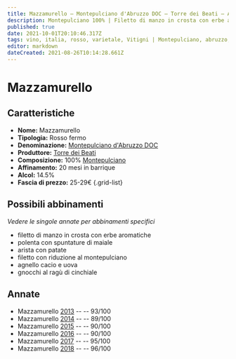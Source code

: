 ```yaml
---
title: Mazzamurello – Montepulciano d'Abruzzo DOC – Torre dei Beati – Abruzzo (IT) – 25-29€ – 4★-5★
description: Montepulciano 100% | Filetto di manzo in crosta con erbe aromatiche – Polenta con spuntature di maiale – Arista con patate – Filetto con riduzione al montepulciano – Agnello cacio e uova – Gnocchi al ragù di cinghiale
published: true
date: 2021-10-01T20:10:46.317Z
tags: vino, italia, rosso, varietale, Vitigni | Montepulciano, abruzzo, filetto di manzo in crosta con erbe aromatiche, polenta con spuntature di maiale, arista con patate, filetto con riduzione al montepulciano, agnello cacio e uova, fermo, Valutazioni | 5 stelle, Gnocchi al ragù di cinghiale, Prezzi | 25-29€
editor: markdown
dateCreated: 2021-08-26T10:14:28.661Z
---
```


# Mazzamurello

## Caratteristiche
- **Nome:** Mazzamurello
- **Tipologia:** Rosso fermo
- **Denominazione:** [Montepulciano d'Abruzzo DOC](/denominazioni/Italia/Abruzzo/DOC/Montepulciano-d-Abruzzo) 
- **Produttore:** [Torre dei Beati](/produttori/Italia/Abruzzo/Torre-dei-Beati) 
- **Composizione:** 100% [Montepulciano](/vitigni/Italia/bacca-nera/montepulciano)
- **Affinamento:** 20 mesi in barrique
- **Alcol:** 14.5%
- **Fascia di prezzo:** 25-29€
{.grid-list}


## Possibili abbinamenti
*Vedere le singole annate per abbinamenti specifici*

- filetto di manzo in crosta con erbe aromatiche
- polenta con spuntature di maiale
- arista con patate
- filetto con riduzione al montepulciano
- agnello cacio e uova
- gnocchi al ragù di cinchiale

## Annate
- Mazzamurello [2013](/vini/Italia/Abruzzo/Torre-dei-Beati/Mazzamurello/2013) -- <span class="star-5"></span> -- 93/100
- Mazzamurello [2014](/vini/Italia/Abruzzo/Torre-dei-Beati/Mazzamurello/2014) -- <span class="star-4"></span> -- 89/100
- Mazzamurello [2015](/vini/Italia/Abruzzo/Torre-dei-Beati/Mazzamurello/2015) -- <span class="star-4"></span> -- 90/100
- Mazzamurello [2016](/vini/Italia/Abruzzo/Torre-dei-Beati/Mazzamurello/2016) -- <span class="star-4"></span> -- 90/100
- Mazzamurello [2017](/vini/Italia/Abruzzo/Torre-dei-Beati/Mazzamurello/2017) -- <span class="star-5"></span> -- 95/100
- Mazzamurello [2018](/vini/Italia/Abruzzo/Torre-dei-Beati/Mazzamurello/2018) -- <span class="star-5"></span> -- 96/100



